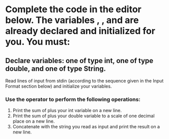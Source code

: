 # Complete the code in the editor below. The variables , , and  are already declared and initialized for you. You must:

## Declare  variables: one of type int, one of type double, and one of type String.

Read  lines of input from stdin (according to the sequence given in the Input Format section below) and initialize your  variables.

### Use the  operator to perform the following operations:
  1. Print the sum of  plus your int variable on a new line.
  2. Print the sum of  plus your double variable to a scale of one decimal place on a new line.
  3. Concatenate  with the string you read as input and print the result on a new line.
